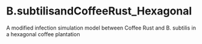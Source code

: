 # B.subtilisandCoffeeRust_Hexagonal
A modified infection simulation model between Coffee Rust and B. subtilis in a hexagonal coffee plantation
